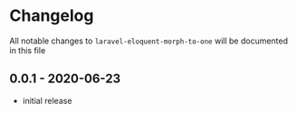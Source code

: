 # Changelog

All notable changes to `laravel-eloquent-morph-to-one` will be documented in this file

## 0.0.1 - 2020-06-23

- initial release
